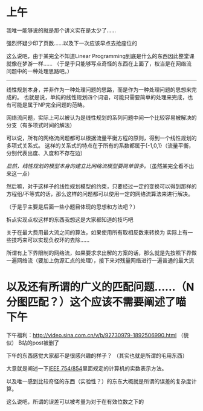 ﻿上午 
========
我唯一能够说的就是那个讲义实在是太少了……

强烈怀疑少印了页数……以及下一次应该早点去抢座位的

这么说吧，由于某完全不知道Linear Programming到底是什么的东西因此整堂课就像在梦游一样……
（于是乎只能够写点奇怪的东西在上面了，权当是在网络流问题中的一种处理思路吧。）
***
线性规划本身，并非作为一种处理问题的思路，而是作为一种处理问题的思想来完成的。
也就是说，单纯的线性规划四个词语，可能只需要简单的处理来完成，也有可能是属于NP完全问题的范畴。

网络流问题，实际上可以被认为是线性规划的系列问题中间一个比较容易被解决的分支（有多项式时间的解法）

可以说，所有的网络流问题都可以根据流量平衡方程的原则，得到一个线性规划的多项式关系式。
这样的关系式的特点在于所有的系数都属于{-1,0,1}（流量平衡，分别代表出度、入度和不存在边）

_显然，线性规划的模型本身的建立比网络流模型要简单很多。_（虽然某完全看不出来这一点）

然后嘛，对于这样子的线性规划模型的约束，只要经过一定的变换可以得到那样的方程组/不等式的话，那么这样的问题都可以使用一定的网络流算法来进行解决。

（于是乎主要是后面一些小题目体现的思想和方法吧？）

拆点实现点权这样的东西我想这是大家都知道的技巧吧

关于在最大费用最大流之间的算法，如果使用所有取相反数来转换为
实际上有一些技巧来可以实现负权环的去除……

所谓有上下界限制的网络流，如果要求求出解的方案的话，那么就是先按照下界做一遍网络流（要加上伪源汇点的处理），接下来对残量网络进行一遍普通的最大流

以及还有所谓的广义的匹配问题……（N分图匹配？）这个应该不需要阐述了喵
下午
========
下午福利：http://video.sina.com.cn/v/b/92730979-1892506990.html （貌似）
B站的post被删了

下午的东西感觉大家都不是很感兴趣的样子？
（其实也就是所谓的毛用东西）

大意就是阐述一下[IEEE 754/854][1]里面规定的计算机的实数表示方法。

以及唯一感到比较奇怪的东西（实验性？）的东东大概就是所谓的误差的复杂度计算。

这么说吧，所谓的误差可以被考量为对于在有效位数之下的

[1]: http://zh.wikipedia.org/wiki/IEEE_754
